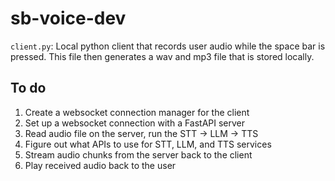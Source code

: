# sb-voice-dev

`client.py`: Local python client that records user audio while the space bar is pressed. This file then generates a wav and mp3 file that is stored locally. 


## To do

1. Create a websocket connection manager for the client
2. Set up a websocket connection with a FastAPI server
3. Read audio file on the server, run the STT -> LLM -> TTS
4. Figure out what APIs to use for STT, LLM, and TTS services
5. Stream audio chunks from the server back to the client 
6. Play received audio back to the user 